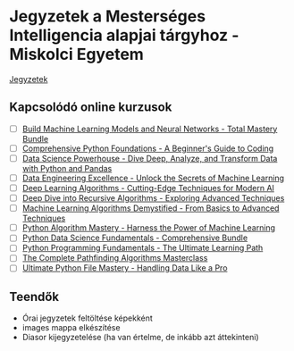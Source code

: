 # Jegyzetek a Mesterséges Intelligencia alapjai tárgyhoz - Miskolci Egyetem

[Jegyzetek](notes.md)

## Kapcsolódó online kurzusok

- [ ] [Build Machine Learning Models and Neural Networks - Total Mastery Bundle](https://training.mammothinteractive.com/courses/enrolled/2419867)
- [ ] [Comprehensive Python Foundations - A Beginner's Guide to Coding](https://training.mammothinteractive.com/courses/enrolled/2648952)
- [ ] [Data Science Powerhouse - Dive Deep, Analyze, and Transform Data with Python and Pandas](https://training.mammothinteractive.com/courses/enrolled/2612551)
- [ ] [Data Engineering Excellence - Unlock the Secrets of Machine Learning](https://training.mammothinteractive.com/courses/enrolled/2611506)
- [ ] [Deep Learning Algorithms - Cutting-Edge Techniques for Modern AI](https://training.mammothinteractive.com/courses/enrolled/2569759)
- [ ] [Deep Dive into Recursive Algorithms - Exploring Advanced Techniques](https://training.mammothinteractive.com/courses/enrolled/2567328)
- [ ] [Machine Learning Algorithms Demystified - From Basics to Advanced Techniques](https://training.mammothinteractive.com/courses/enrolled/2569760)
- [ ] [Python Algorithm Mastery - Harness the Power of Machine Learning](https://training.mammothinteractive.com/courses/enrolled/2611499)
- [ ] [Python Data Science Fundamentals - Comprehensive Bundle](https://training.mammothinteractive.com/courses/enrolled/2419257)
- [ ] [Python Programming Fundamentals - The Ultimate Learning Path](https://training.mammothinteractive.com/courses/enrolled/2418912)
- [ ] [The Complete Pathfinding Algorithms Masterclass](https://training.mammothinteractive.com/courses/enrolled/2562766)
- [ ] [Ultimate Python File Mastery - Handling Data Like a Pro](https://training.mammothinteractive.com/courses/enrolled/2633196)

## Teendők

* Órai jegyzetek feltöltése képekként
* images mappa elkészítése
* Diasor kijegyzetelése (ha van értelme, de inkább azt áttekinteni)

